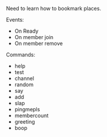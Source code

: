 Need to learn how to bookmark places.

Events:
- On Ready
- On member join
- On member remove


Commands: 
- help
- test
- channel
- random
- say
- add
- slap
- pingmepls
- membercount
- greeting
- boop
